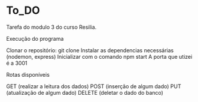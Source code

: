 # To_DO

Tarefa do modulo 3 do curso Resilia.

Execução do programa

Clonar o repositório: git clone 
Instalar as dependencias necessárias (nodemon, express)
Inicializar com o comando npm start
A porta que utizei é a 3001

Rotas disponíveis

GET (realizar a leitura dos dados)
POST (inserção de algum dado)
PUT (atualização de algum dado)
DELETE (deletar o dado do banco)
